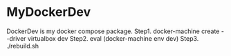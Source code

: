 # MyDockerDev
DockerDev is my docker compose package.
Step1. docker-machine create --driver virtualbox dev
Step2. eval (docker-machine env dev)
Step3. ./rebuild.sh
